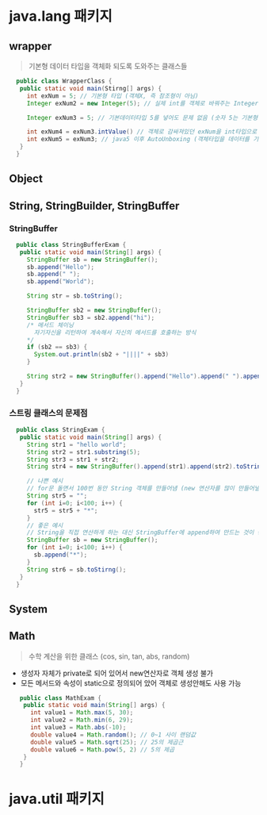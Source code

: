 # java.lang 패키지
 ## wrapper
 > 기본형 데이터 타입을 객체화 되도록 도와주는 클래스들
 ```java
   public class WrapperClass {
    public static void main(Stirng[] args) {
      int exNum = 5; // 기본형 타입 (객체X, 즉 참조형이 아님)
      Integer exNum2 = new Integer(5); // 실제 int를 객체로 바꿔주는 Integer라는 클래스

      Integer exNum3 = 5; // 기본데이터타입 5를 넣어도 문제 없음 (숫자 5는 기본형이지만 자동으로 Integer로 형변환됨 == AutoBoxing)

      int exNum4 = exNum3.intValue() // 객체로 감싸져있던 exNum을 int타입으로 사용 (과거)
      int exNum5 = exNum3; // java5 이후 AutoUnboxing (객체타입을 데이터를 기본형 데이터 타입으로 변환)
    } 
   }
 ```

 ## Object

 ## String, StringBuilder, StringBuffer
   ### StringBuffer
   ```java
     public class StringBufferExam {
      public static void main(String[] args) {
        StringBuffer sb = new StringBuffer();
        sb.append("Hello");
        sb.append(" ");
        sb.append("World");

        String str = sb.toString();

        StringBuffer sb2 = new StringBuffer();
        StringBuffer sb3 = sb2.append("hi");
        /* 메서드 체이닝
          자기자신을 리턴하여 계속해서 자신의 메서드를 호출하는 방식
        */
        if (sb2 == sb3) {
          System.out.println(sb2 + "||||" + sb3)
        }

        String str2 = new StringBuffer().append("Hello").append(" ").append("World").toString();
      }
     }
   ```

   ### 스트링 클래스의 문제점 
   ```java
     public class StringExam {
      public static void main(String[] args) {
        String str1 = "hello world";
        String str2 = str1.substring(5);
        String str3 = str1 + str2;
        String str4 = new StringBuffer().append(str1).append(str2).toString(); // str3의 "+ 연산자"의 프로세스와 같음

        // 나쁜 예시
        // for문 돌면서 100번 동안 String 객체를 만들어냄 (new 연산자를 많이 만들어낼 수록 속도 느려짐)
        String str5 = "";
        for (int i=0; i<100; i++) {
          str5 = str5 + "*";
        }
        // 좋은 예시
        // String을 직접 연산하게 하는 대신 StringBuffer에 append하여 만드는 것이 좋음
        StringBuffer sb = new StringBuffer();
        for (int i=0; i<100; i++) {
          sb.append("*");
        }
        String str6 = sb.toStirng();
      }
     }
   ```

 ## System
 ## Math
 > 수학 계산을 위한 클래스 (cos, sin, tan, abs, random)
   - 생성자 자체가 private로 되어 있어서 new연산자로 객체 생성 불가
   - 모든 메서드와 속성이 static으로 정의되어 았어 객체로 생성안해도 사용 가능
  ```java
     public class MathExam {
      public static void main(String[] args) {
        int value1 = Math.max(5, 30);
        int value2 = Math.min(6, 29);
        int value3 = Math.abs(-10);
        double value4 = Math.random(); // 0~1 사이 랜덤값
        double value5 = Math.sqrt(25); // 25의 제곱근
        double value6 = Math.pow(5, 2) // 5의 제곱
      }
     }
  ```

# java.util 패키지